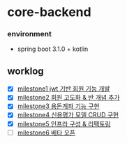 # core-backend

### environment

- spring boot 3.1.0 + kotlin

## worklog

- [x] [milestone1 jwt 기반 회원 기능 개발](https://github.com/Our-Class-Bank/core-backend/wiki/milestone1---jwt-%EA%B8%B0%EB%B0%98-%ED%9A%8C%EC%9B%90-%EA%B8%B0%EB%8A%A5-%EA%B0%9C%EB%B0%9C)
- [x] [milestone2 회원 고도화 & 반 개념 추가](https://github.com/Our-Class-Bank/core-backend/wiki/milestone2---%ED%9A%8C%EC%9B%90-%EA%B3%A0%EB%8F%84%ED%99%94-&-%EB%B0%98-%EA%B0%9C%EB%85%90-%EC%B6%94%EA%B0%80)
- [x] [milestone3 용돈계좌 기능 구현](https://github.com/Our-Class-Bank/core-backend/wiki/milestone3---%EC%9A%A9%EB%8F%88%EA%B3%84%EC%A2%8C-%EA%B8%B0%EB%8A%A5-%EA%B5%AC%ED%98%84)
- [x] [milestone4 신용평가 모델 CRUD 구현](https://github.com/Our-Class-Bank/core-backend/wiki/milestone4-%EC%8B%A0%EC%9A%A9%ED%8F%89%EA%B0%80-%EB%AA%A8%EB%8D%B8-CRUD-%EA%B5%AC%ED%98%84)
- [x] [milestone5 인프라 구성 & 리팩토링](https://github.com/Our-Class-Bank/core-backend/wiki/milestone5-%EC%9D%B8%ED%94%84%EB%9D%BC-%EA%B5%AC%EC%84%B1-&-%EB%A6%AC%ED%8C%A9%ED%86%A0%EB%A7%81)
- [ ] [milestone6 베타 오픈](https://github.com/Our-Class-Bank/core-backend/wiki/milestone6-%EB%B2%A0%ED%83%80-%EC%98%A4%ED%94%88)
